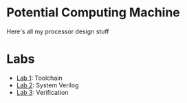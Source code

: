 # Potential Computing Machine
Here's all my processor design stuff

# Labs
- [Lab 1](Labs/1/README.md): Toolchain
- [Lab 2](Labs/2/README.md): System Verilog
- [Lab 3](Labs/3/README.md): Verification
